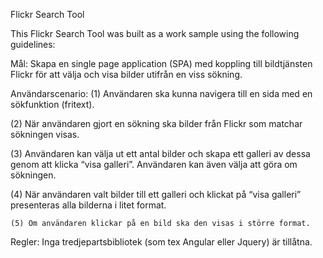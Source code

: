 Flickr Search Tool

This Flickr Search Tool was built as a work sample using the following guidelines:

Mål:
  Skapa en single page application (SPA) med koppling till bildtjänsten Flickr för att välja och visa bilder utifrån en viss sökning.

Användarscenario:
  (1) Användaren ska kunna navigera till en sida med en sökfunktion (fritext). 

  (2) När användaren gjort en sökning ska bilder från Flickr som matchar sökningen visas.

  (3) Användaren kan välja ut ett antal bilder och skapa ett galleri av dessa genom att klicka “visa galleri”. Användaren kan även välja att göra om sökningen.

  (4) När användaren valt bilder till ett galleri och klickat på “visa galleri” presenteras alla bilderna i litet format.

	(5) Om användaren klickar på en bild ska den visas i större format.


Regler:	
  Inga tredjepartsbibliotek (som tex Angular eller Jquery) är tillåtna.
